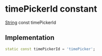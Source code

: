 


# timePickerId constant






[String](https://api.flutter.dev/flutter/dart-core/String-class.html) const timePickerId
  







## Implementation

```dart
static const timePickerId = 'timePicker';


```







